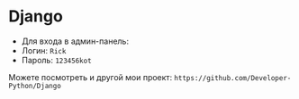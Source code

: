 # Django

- Для входа в админ-панель:
- Логин: `Rick`
- Пароль: `123456kot`

Можете посмотреть и другой мои проект: `https://github.com/Developer-Python/Django`
